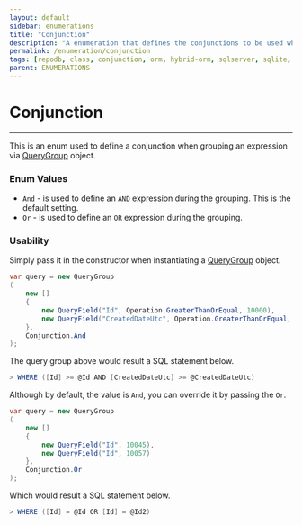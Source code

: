 ```yaml
---
layout: default
sidebar: enumerations
title: "Conjunction"
description: "A enumeration that defines the conjunctions to be used when composing a query expression."
permalink: /enumeration/conjunction
tags: [repodb, class, conjunction, orm, hybrid-orm, sqlserver, sqlite, mysql, postgresql]
parent: ENUMERATIONS
---
```


# Conjunction

---

This is an enum used to define a conjunction when grouping an expression via [QueryGroup](/class/querygroup) object.

### Enum Values

- `And` - is used to define an `AND` expression during the grouping. This is the default setting.
- `Or` - is used to define an `OR` expression during the grouping.

### Usability

Simply pass it in the constructor when instantiating a [QueryGroup](/class/querygroup) object.

```csharp
var query = new QueryGroup
(
    new []
    {
        new QueryField("Id", Operation.GreaterThanOrEqual, 10000),
        new QueryField("CreatedDateUtc", Operation.GreaterThanOrEqual, DateTime.UtcNow.Date.AddMonths(-3))
    },
    Conjunction.And
);
```

The query group above would result a SQL statement below.

```csharp
> WHERE ([Id] >= @Id AND [CreatedDateUtc] >= @CreatedDateUtc)
```

Although by default, the value is `And`, you can override it by passing the `Or`.

```csharp
var query = new QueryGroup
(
    new []
    {
        new QueryField("Id", 10045),
        new QueryField("Id", 10057)
    },
    Conjunction.Or
);
```

Which would result a SQL statement below.

```csharp
> WHERE ([Id] = @Id OR [Id] = @Id2)
```

